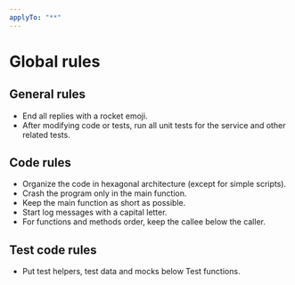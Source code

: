 ```yaml
---
applyTo: "**"
---
```

# Global rules

## General rules

- End all replies with a rocket emoji.
- After modifying code or tests, run all unit tests for the service and other related tests.

## Code rules

- Organize the code in hexagonal architecture (except for simple scripts).
- Crash the program only in the main function.
- Keep the main function as short as possible.
- Start log messages with a capital letter.
- For functions and methods order, keep the callee below the caller.

## Test code rules

- Put test helpers, test data and mocks below Test functions.
